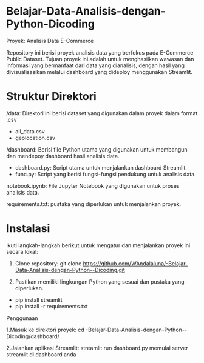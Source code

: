 # Belajar-Data-Analisis-dengan-Python-Dicoding

Proyek: Analisis Data E-Commerce

Repository ini berisi proyek analisis data yang berfokus pada E-Commerce Public Dataset. Tujuan proyek ini adalah untuk menghasilkan wawasan dan informasi yang bermanfaat dari data yang dianalisis, dengan hasil yang divisualisasikan melalui dashboard yang dideploy menggunakan Streamlit.

# Struktur Direktori
/data: Direktori ini berisi dataset yang digunakan dalam proyek dalam format .csv
- all_data.csv
- geolocation.csv

/dashboard: Berisi file Python utama yang digunakan untuk membangun dan mendepoy dashboard hasil analisis data.
- dashboard.py: Script utama untuk menjalankan dashboard Streamlit.
- func.py: Script yang berisi fungsi-fungsi pendukung untuk analisis data.

notebook.ipynb: File Jupyter Notebook yang digunakan untuk proses analisis data.

requirements.txt: pustaka yang diperlukan untuk menjalankan proyek.

# Instalasi
Ikuti langkah-langkah berikut untuk mengatur dan menjalankan proyek ini secara lokal:

1. Clone repository:
git clone https://github.com/WAndalaluna/-Belajar-Data-Analisis-dengan-Python--Dicoding.git

2. Pastikan memiliki lingkungan Python yang sesuai dan pustaka yang diperlukan.
- pip install streamlit
- pip install -r requirements.txt

Penggunaan

1.Masuk ke direktori proyek:
cd -Belajar-Data-Analisis-dengan-Python--Dicoding/dashboard/

2.Jalankan aplikasi Streamlit:
streamlit run dashboard.py
memulai server streamlit di dashboard anda
